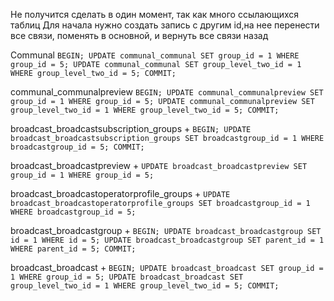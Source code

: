 Не получится сделать в один момент, так как много ссылающихся таблиц
Для начала нужно создать запись с другим id,на нее перенести все связи, поменять в основной, и вернуть все связи назад

Communal
`BEGIN; UPDATE communal_communal SET group_id = 1 WHERE group_id = 5; UPDATE communal_communal SET group_level_two_id = 1 WHERE group_level_two_id = 5; COMMIT;`

communal_communalpreview
`BEGIN; UPDATE communal_communalpreview SET group_id = 1 WHERE group_id = 5; UPDATE communal_communalpreview SET group_level_two_id = 1 WHERE group_level_two_id = 5; COMMIT;`

broadcast_broadcastsubscription_groups +
`BEGIN; UPDATE broadcast_broadcastsubscription_groups SET broadcastgroup_id = 1 WHERE broadcastgroup_id = 5; COMMIT;`

broadcast_broadcastpreview +
`UPDATE broadcast_broadcastpreview SET group_id = 1 WHERE group_id = 5;`

broadcast_broadcastoperatorprofile_groups +
`UPDATE broadcast_broadcastoperatorprofile_groups SET broadcastgroup_id = 1 WHERE broadcastgroup_id = 5;`

broadcast_broadcastgroup +
`BEGIN; UPDATE broadcast_broadcastgroup SET id = 1 WHERE id = 5; UPDATE broadcast_broadcastgroup SET parent_id = 1 WHERE parent_id = 5; COMMIT;`

broadcast_broadcast +
`BEGIN; UPDATE broadcast_broadcast SET group_id = 1 WHERE group_id = 5; UPDATE broadcast_broadcast SET group_level_two_id = 1 WHERE group_level_two_id = 5; COMMIT;`
